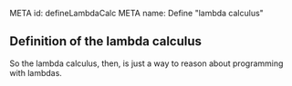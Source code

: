 META id: defineLambdaCalc
META name: Define "lambda calculus"

Definition of the lambda calculus
---------------------------------

So the lambda calculus, then,
is just a way to reason about programming with lambdas.
